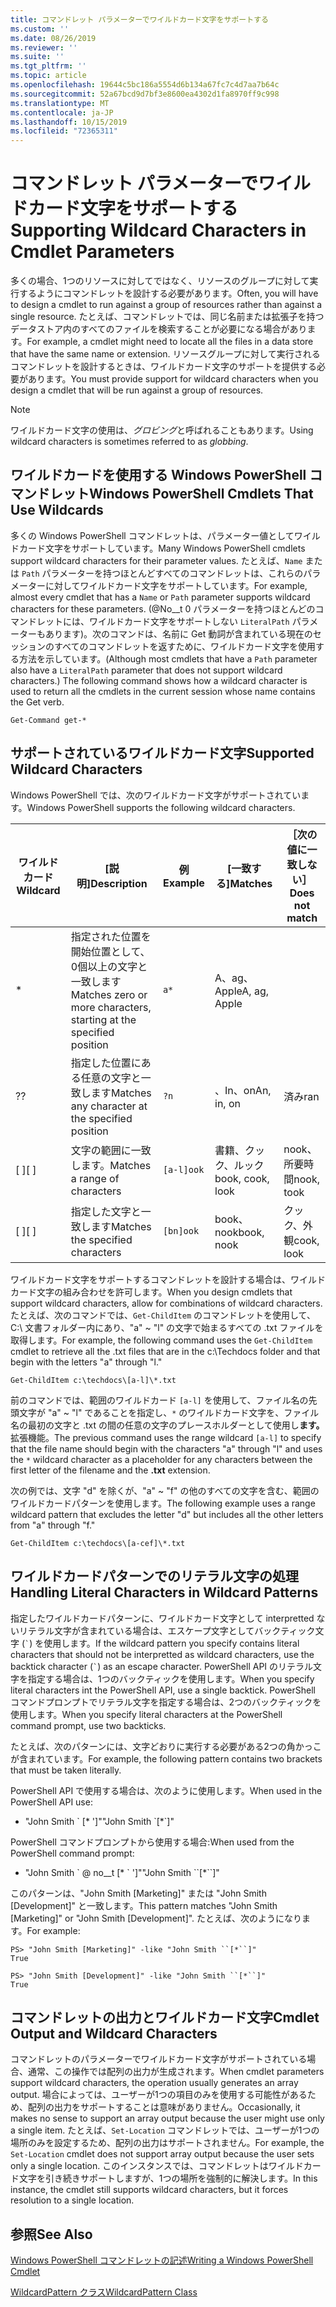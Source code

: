 ```yaml
---
title: コマンドレット パラメーターでワイルドカード文字をサポートする
ms.custom: ''
ms.date: 08/26/2019
ms.reviewer: ''
ms.suite: ''
ms.tgt_pltfrm: ''
ms.topic: article
ms.openlocfilehash: 19644c5bc186a5554d6b134a67fc7c4d7aa7b64c
ms.sourcegitcommit: 52a67bcd9d7bf3e8600ea4302d1fa8970ff9c998
ms.translationtype: MT
ms.contentlocale: ja-JP
ms.lasthandoff: 10/15/2019
ms.locfileid: "72365311"
---
```

# <a name="supporting-wildcard-characters-in-cmdlet-parameters"></a><span data-ttu-id="dc5c5-102">コマンドレット パラメーターでワイルドカード文字をサポートする</span><span class="sxs-lookup"><span data-stu-id="dc5c5-102">Supporting Wildcard Characters in Cmdlet Parameters</span></span>

<span data-ttu-id="dc5c5-103">多くの場合、1つのリソースに対してではなく、リソースのグループに対して実行するようにコマンドレットを設計する必要があります。</span><span class="sxs-lookup"><span data-stu-id="dc5c5-103">Often, you will have to design a cmdlet to run against a group of resources rather than against a single resource.</span></span> <span data-ttu-id="dc5c5-104">たとえば、コマンドレットでは、同じ名前または拡張子を持つデータストア内のすべてのファイルを検索することが必要になる場合があります。</span><span class="sxs-lookup"><span data-stu-id="dc5c5-104">For example, a cmdlet might need to locate all the files in a data store that have the same name or extension.</span></span> <span data-ttu-id="dc5c5-105">リソースグループに対して実行されるコマンドレットを設計するときは、ワイルドカード文字のサポートを提供する必要があります。</span><span class="sxs-lookup"><span data-stu-id="dc5c5-105">You must provide support for wildcard characters when you design a cmdlet that will be run against a group of resources.</span></span>

> [!NOTE]
> <span data-ttu-id="dc5c5-106">ワイルドカード文字の使用は、*グロビング*と呼ばれることもあります。</span><span class="sxs-lookup"><span data-stu-id="dc5c5-106">Using wildcard characters is sometimes referred to as *globbing*.</span></span>

## <a name="windows-powershell-cmdlets-that-use-wildcards"></a><span data-ttu-id="dc5c5-107">ワイルドカードを使用する Windows PowerShell コマンドレット</span><span class="sxs-lookup"><span data-stu-id="dc5c5-107">Windows PowerShell Cmdlets That Use Wildcards</span></span>

 <span data-ttu-id="dc5c5-108">多くの Windows PowerShell コマンドレットは、パラメーター値としてワイルドカード文字をサポートしています。</span><span class="sxs-lookup"><span data-stu-id="dc5c5-108">Many Windows PowerShell cmdlets support wildcard characters for their parameter values.</span></span> <span data-ttu-id="dc5c5-109">たとえば、`Name` または `Path` パラメーターを持つほとんどすべてのコマンドレットは、これらのパラメーターに対してワイルドカード文字をサポートしています。</span><span class="sxs-lookup"><span data-stu-id="dc5c5-109">For example, almost every cmdlet that has a `Name` or `Path` parameter supports wildcard characters for these parameters.</span></span> <span data-ttu-id="dc5c5-110">(@No__t 0 パラメーターを持つほとんどのコマンドレットには、ワイルドカード文字をサポートしない `LiteralPath` パラメーターもあります)。次のコマンドは、名前に Get 動詞が含まれている現在のセッションのすべてのコマンドレットを返すために、ワイルドカード文字を使用する方法を示しています。</span><span class="sxs-lookup"><span data-stu-id="dc5c5-110">(Although most cmdlets that have a `Path` parameter also have a `LiteralPath` parameter that does not support wildcard characters.) The following command shows how a wildcard character is used to return all the cmdlets in the current session whose name contains the Get verb.</span></span>

 `Get-Command get-*`

## <a name="supported-wildcard-characters"></a><span data-ttu-id="dc5c5-111">サポートされているワイルドカード文字</span><span class="sxs-lookup"><span data-stu-id="dc5c5-111">Supported Wildcard Characters</span></span>

<span data-ttu-id="dc5c5-112">Windows PowerShell では、次のワイルドカード文字がサポートされています。</span><span class="sxs-lookup"><span data-stu-id="dc5c5-112">Windows PowerShell supports the following wildcard characters.</span></span>

| <span data-ttu-id="dc5c5-113">ワイルドカード</span><span class="sxs-lookup"><span data-stu-id="dc5c5-113">Wildcard</span></span> |                             <span data-ttu-id="dc5c5-114">[説明]</span><span class="sxs-lookup"><span data-stu-id="dc5c5-114">Description</span></span>                             |  <span data-ttu-id="dc5c5-115">例</span><span class="sxs-lookup"><span data-stu-id="dc5c5-115">Example</span></span>   |     <span data-ttu-id="dc5c5-116">[一致する]</span><span class="sxs-lookup"><span data-stu-id="dc5c5-116">Matches</span></span>      | <span data-ttu-id="dc5c5-117">［次の値に一致しない］</span><span class="sxs-lookup"><span data-stu-id="dc5c5-117">Does not match</span></span> |
| -------- | ------------------------------------------------------------------- | ---------- | ---------------- | -------------- |
| *        | <span data-ttu-id="dc5c5-118">指定された位置を開始位置として、0個以上の文字と一致します</span><span class="sxs-lookup"><span data-stu-id="dc5c5-118">Matches zero or more characters, starting at the specified position</span></span> | `a*`       | <span data-ttu-id="dc5c5-119">A、ag、Apple</span><span class="sxs-lookup"><span data-stu-id="dc5c5-119">A, ag, Apple</span></span>     |                |
| <span data-ttu-id="dc5c5-120">?</span><span class="sxs-lookup"><span data-stu-id="dc5c5-120">?</span></span>        | <span data-ttu-id="dc5c5-121">指定した位置にある任意の文字と一致します</span><span class="sxs-lookup"><span data-stu-id="dc5c5-121">Matches any character at the specified position</span></span>                     | `?n`       | <span data-ttu-id="dc5c5-122">、In、on</span><span class="sxs-lookup"><span data-stu-id="dc5c5-122">An, in, on</span></span>       | <span data-ttu-id="dc5c5-123">済み</span><span class="sxs-lookup"><span data-stu-id="dc5c5-123">ran</span></span>            |
| <span data-ttu-id="dc5c5-124">[ ]</span><span class="sxs-lookup"><span data-stu-id="dc5c5-124">[ ]</span></span>      | <span data-ttu-id="dc5c5-125">文字の範囲に一致します。</span><span class="sxs-lookup"><span data-stu-id="dc5c5-125">Matches a range of characters</span></span>                                       | `[a-l]ook` | <span data-ttu-id="dc5c5-126">書籍、クック、ルック</span><span class="sxs-lookup"><span data-stu-id="dc5c5-126">book, cook, look</span></span> | <span data-ttu-id="dc5c5-127">nook、所要時間</span><span class="sxs-lookup"><span data-stu-id="dc5c5-127">nook, took</span></span>     |
| <span data-ttu-id="dc5c5-128">[ ]</span><span class="sxs-lookup"><span data-stu-id="dc5c5-128">[ ]</span></span>      | <span data-ttu-id="dc5c5-129">指定した文字と一致します</span><span class="sxs-lookup"><span data-stu-id="dc5c5-129">Matches the specified characters</span></span>                                    | `[bn]ook`  | <span data-ttu-id="dc5c5-130">book、nook</span><span class="sxs-lookup"><span data-stu-id="dc5c5-130">book, nook</span></span>       | <span data-ttu-id="dc5c5-131">クック、外観</span><span class="sxs-lookup"><span data-stu-id="dc5c5-131">cook, look</span></span>     |

<span data-ttu-id="dc5c5-132">ワイルドカード文字をサポートするコマンドレットを設計する場合は、ワイルドカード文字の組み合わせを許可します。</span><span class="sxs-lookup"><span data-stu-id="dc5c5-132">When you design cmdlets that support wildcard characters, allow for combinations of wildcard characters.</span></span> <span data-ttu-id="dc5c5-133">たとえば、次のコマンドでは、`Get-ChildItem` のコマンドレットを使用して、C:\ 文書フォルダー内にあり、"a" ~ "l" の文字で始まるすべての .txt ファイルを取得します。</span><span class="sxs-lookup"><span data-stu-id="dc5c5-133">For example, the following command uses the `Get-ChildItem` cmdlet to retrieve all the .txt files that are in the c:\Techdocs folder and that begin with the letters "a" through "l."</span></span>

`Get-ChildItem c:\techdocs\[a-l]\*.txt`

<span data-ttu-id="dc5c5-134">前のコマンドでは、範囲のワイルドカード `[a-l]` を使用して、ファイル名の先頭文字が "a" ~ "l" であることを指定し、`*` のワイルドカード文字を、ファイル名の最初の文字と .txt の間の任意の文字のプレースホルダーとして使用し**ます。** 拡張機能。</span><span class="sxs-lookup"><span data-stu-id="dc5c5-134">The previous command uses the range wildcard `[a-l]` to specify that the file name should begin with the characters "a" through "l" and uses the `*` wildcard character as a placeholder for any characters between the first letter of the filename and the **.txt** extension.</span></span>

<span data-ttu-id="dc5c5-135">次の例では、文字 "d" を除くが、"a" ~ "f" の他のすべての文字を含む、範囲のワイルドカードパターンを使用します。</span><span class="sxs-lookup"><span data-stu-id="dc5c5-135">The following example uses a range wildcard pattern that excludes the letter "d" but includes all the other letters from "a" through "f."</span></span>

`Get-ChildItem c:\techdocs\[a-cef]\*.txt`

## <a name="handling-literal-characters-in-wildcard-patterns"></a><span data-ttu-id="dc5c5-136">ワイルドカードパターンでのリテラル文字の処理</span><span class="sxs-lookup"><span data-stu-id="dc5c5-136">Handling Literal Characters in Wildcard Patterns</span></span>

<span data-ttu-id="dc5c5-137">指定したワイルドカードパターンに、ワイルドカード文字として interpretted ないリテラル文字が含まれている場合は、エスケープ文字としてバックティック文字 (`` ` ``) を使用します。</span><span class="sxs-lookup"><span data-stu-id="dc5c5-137">If the wildcard pattern you specify contains literal characters that should not be interpretted as wildcard characters, use the backtick character (`` ` ``) as an escape character.</span></span> <span data-ttu-id="dc5c5-138">PowerShell API のリテラル文字を指定する場合は、1つのバックティックを使用します。</span><span class="sxs-lookup"><span data-stu-id="dc5c5-138">When you specify literal characters int the PowerShell API, use a single backtick.</span></span> <span data-ttu-id="dc5c5-139">PowerShell コマンドプロンプトでリテラル文字を指定する場合は、2つのバックティックを使用します。</span><span class="sxs-lookup"><span data-stu-id="dc5c5-139">When you specify literal characters at the PowerShell command prompt, use two backticks.</span></span>

<span data-ttu-id="dc5c5-140">たとえば、次のパターンには、文字どおりに実行する必要がある2つの角かっこが含まれています。</span><span class="sxs-lookup"><span data-stu-id="dc5c5-140">For example, the following pattern contains two brackets that must be taken literally.</span></span>

<span data-ttu-id="dc5c5-141">PowerShell API で使用する場合は、次のように使用します。</span><span class="sxs-lookup"><span data-stu-id="dc5c5-141">When used in the PowerShell API use:</span></span>

- <span data-ttu-id="dc5c5-142">"John Smith \` [\* ']"</span><span class="sxs-lookup"><span data-stu-id="dc5c5-142">"John Smith \`[\*\`]"</span></span>

<span data-ttu-id="dc5c5-143">PowerShell コマンドプロンプトから使用する場合:</span><span class="sxs-lookup"><span data-stu-id="dc5c5-143">When used from the PowerShell command prompt:</span></span>

- <span data-ttu-id="dc5c5-144">"John Smith \` @ no__t [\* \` ']"</span><span class="sxs-lookup"><span data-stu-id="dc5c5-144">"John Smith \`\`[\*\`\`]"</span></span>

<span data-ttu-id="dc5c5-145">このパターンは、"John Smith [Marketing]" または "John Smith [Development]" と一致します。</span><span class="sxs-lookup"><span data-stu-id="dc5c5-145">This pattern matches "John Smith [Marketing]" or "John Smith [Development]".</span></span> <span data-ttu-id="dc5c5-146">たとえば、次のようになります。</span><span class="sxs-lookup"><span data-stu-id="dc5c5-146">For example:</span></span>

```
PS> "John Smith [Marketing]" -like "John Smith ``[*``]"
True

PS> "John Smith [Development]" -like "John Smith ``[*``]"
True
```

## <a name="cmdlet-output-and-wildcard-characters"></a><span data-ttu-id="dc5c5-147">コマンドレットの出力とワイルドカード文字</span><span class="sxs-lookup"><span data-stu-id="dc5c5-147">Cmdlet Output and Wildcard Characters</span></span>

<span data-ttu-id="dc5c5-148">コマンドレットのパラメーターでワイルドカード文字がサポートされている場合、通常、この操作では配列の出力が生成されます。</span><span class="sxs-lookup"><span data-stu-id="dc5c5-148">When cmdlet parameters support wildcard characters, the operation usually generates an array output.</span></span>
<span data-ttu-id="dc5c5-149">場合によっては、ユーザーが1つの項目のみを使用する可能性があるため、配列の出力をサポートすることは意味がありません。</span><span class="sxs-lookup"><span data-stu-id="dc5c5-149">Occasionally, it makes no sense to support an array output because the user might use only a single item.</span></span> <span data-ttu-id="dc5c5-150">たとえば、`Set-Location` コマンドレットでは、ユーザーが1つの場所のみを設定するため、配列の出力はサポートされません。</span><span class="sxs-lookup"><span data-stu-id="dc5c5-150">For example, the `Set-Location` cmdlet does not support array output because the user sets only a single location.</span></span> <span data-ttu-id="dc5c5-151">このインスタンスでは、コマンドレットはワイルドカード文字を引き続きサポートしますが、1つの場所を強制的に解決します。</span><span class="sxs-lookup"><span data-stu-id="dc5c5-151">In this instance, the cmdlet still supports wildcard characters, but it forces resolution to a single location.</span></span>

## <a name="see-also"></a><span data-ttu-id="dc5c5-152">参照</span><span class="sxs-lookup"><span data-stu-id="dc5c5-152">See Also</span></span>

[<span data-ttu-id="dc5c5-153">Windows PowerShell コマンドレットの記述</span><span class="sxs-lookup"><span data-stu-id="dc5c5-153">Writing a Windows PowerShell Cmdlet</span></span>](./writing-a-windows-powershell-cmdlet.md)

[<span data-ttu-id="dc5c5-154">WildcardPattern クラス</span><span class="sxs-lookup"><span data-stu-id="dc5c5-154">WildcardPattern Class</span></span>](/dotnet/api/system.management.automation.wildcardpattern)
